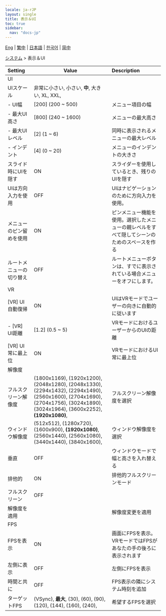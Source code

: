 ```yaml
---
locale: ja-rJP
layout: single
title: 表示＆UI
toc: true
sidebar:
  nav: "docs-jp"
---
```

[Eng](/dancexr/menu/2025.4/system/screen) | [繁中](/tw/dancexr/menu/2025.4/system/screen) | [日本語](/jp/dancexr/menu/2025.4/system/screen) | [한국어](/kr/dancexr/menu/2025.4/system/screen) | [简中](/zh/dancexr/menu/2025.4/system/screen)

[システム](../menu#システム) > 表示＆UI



| Setting | Value | Description |
| :--- | --- | :--- |
| UI || 
| UIスケール | 非常に小さい, 小さい, **中**, 大きい, XL, XXL,  |  |
|- UI幅 | [200] (200 ~ 500) | メニュー項目の幅
|- 最大UI高さ | [800] (240 ~ 1600) | メニューの最大高さ
|- 最大UIレベル | [2] (1 ~ 6) | 同時に表示されるメニューの最大レベル
|- インデント | [4] (0 ~ 20) | メニューのインデントの大きさ
| スライド時にUIを隠す | ON | スライダーを使用しているとき、残りのUIを隠す
| UIは方向入力を使用 | OFF | UIはナビゲーションのために方向入力を使用。
| メニューのピン留めを使用 | ON | ピンメニュー機能を使用。選択したメニューの親レベルをすべて隠してシーンのためのスペースを作る
| ルートメニューの切り替え | OFF | ルートメニューボタンは、すでに表示されている場合メニューをオフにします。
| VR || 
| [VR] UI自動復帰 | ON | UIはVRモードでユーザーの向きに自動的に従います
|- [VR] UI距離 | [1.2] (0.5 ~ 5) | VRモードにおけるユーザーからのUIの距離
| [VR] UI常に最上位 | ON | VRモードにおけるUI常に最上位
| 解像度 || 
| フルスクリーン解像度 | (1800x1169), (1920x1200), (2048x1280), (2048x1330), (2294x1432), (2294x1490), (2560x1600), (2704x1690), (2704x1756), (3024x1890), (3024x1964), (3600x2252), **(1920x1080)**,  | フルスクリーン解像度を選択 |
| ウィンドウ解像度 | (512x512), (1280x720), (1600x900), **(1920x1080)**, (2560x1440), (2560x1080), (3440x1440), (3840x1600),  | ウィンドウ解像度を選択 |
| 垂直 | OFF | ウィンドウモードで幅と高さを入れ替える
| 排他的 | ON | 排他的フルスクリーンモード
| フルスクリーン | OFF | 
| 解像度を適用 || 解像度変更を適用
| FPS || 
| FPSを表示 | ON | 画面にFPSを表示。VRモードではFPSがあなたの手の後ろに表示されます
| 左側に表示 | OFF | 左側にFPSを表示
| 時間と共に | OFF | FPS表示の隣にシステム時刻を追加
| ターゲットFPS | (VSync), **最大**, (30), (60), (90), (120), (144), (160), (240),  | 希望するFPSを選択 |
